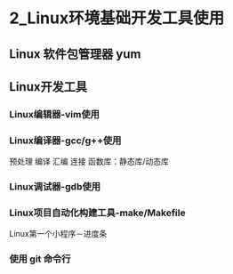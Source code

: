 # 

# 2_Linux环境基础开发工具使用

## Linux 软件包管理器 yum

## Linux开发工具

### Linux编辑器-vim使用

### Linux编译器-gcc/g++使用

预处理 编译 汇编 连接 函数库：静态库/动态库

### Linux调试器-gdb使用

### Linux项目自动化构建工具-make/Makefile

Linux第一个小程序－进度条

### 使用 git 命令行

# 
